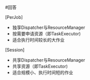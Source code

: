

#回答

[PerJob]
* 独享Dispatcher与ResourceManager
* 按需要申请资源（即TaskExecutor)
* 适合执行时间较长的大作业

[Session]
* 共享Dispatcher与ResourceManager
* 共享资源（即TaskExecutor)
* 适合规模小、执行时间短的作业


